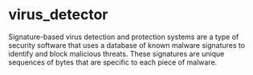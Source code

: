 # virus_detector
Signature-based virus detection and protection systems are a type of security software that uses a database of known malware signatures to identify and block malicious threats. These signatures are unique sequences of bytes that are specific to each piece of malware.
